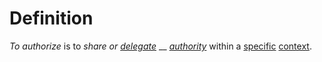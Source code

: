# Definition

_To authorize_ is to _share or_ [_delegate_](https://github.com/gcassel/Modular-Organization-Terminology/blob/master/terms/delegate.md) __ [_authority_](https://github.com/gcassel/Modular-Organization-Terminology/blob/master/terms/authority.md) within a [specific](https://github.com/gcassel/Modular-Organization-Terminology/blob/master/terms/specific.md) [context](https://github.com/gcassel/Modular-Organization-Terminology/blob/master/terms/context.md).
